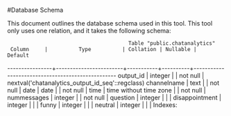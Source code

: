 #Database Schema

This document outlines the database schema used in this tool. This tool only uses one relation, and it takes the following schema:

                                           Table "public.chatanalytics"
     Column     |          Type          | Collation | Nullable |                     Default                      
----------------+------------------------+-----------+----------+--------------------------------------------------
 output_id      | integer                |           | not null | nextval('chatanalytics_output_id_seq'::regclass)
 channelname    | text                   |           | not null |
 date           | date                   |           | not null |
 time           | time without time zone |           | not null |
 nummessages    | integer                |           | not null |
 question       | integer                |           |          |
 disappointment | integer                |           |          |
 funny          | integer                |           |          |
 neutral        | integer                |           |          |
Indexes:
